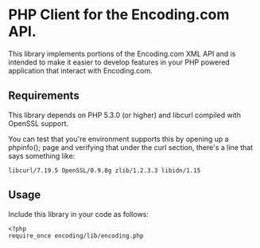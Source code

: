 # PHP Client for the Encoding.com API.

This library implements portions of the Encoding.com XML API and is intended to make it easier to develop features in your PHP powered application that interact with Encoding.com.

## Requirements

This library depends on PHP 5.3.0 (or higher) and libcurl compiled with OpenSSL support.

You can test that you're environment supports this by opening up a phpinfo(); page and verifying that under the curl section, there's a line that says something like:

    libcurl/7.19.5 OpenSSL/0.9.8g zlib/1.2.3.3 libidn/1.15


## Usage

Include this library in your code as follows:

    <?php
    require_once encoding/lib/encoding.php